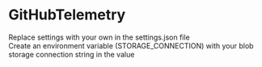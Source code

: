 # GitHubTelemetry
  Replace settings with your own in the settings.json file  
  Create an environment variable (STORAGE_CONNECTION) with your blob storage connection string in the value
